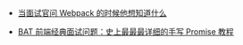 - [当面试官问 Webpack 的时候他想知道什么](https://juejin.cn/post/6943468761575849992)

- [BAT 前端经典面试问题：史上最最最详细的手写 Promise 教程](https://juejin.cn/post/6844903625769091079)
